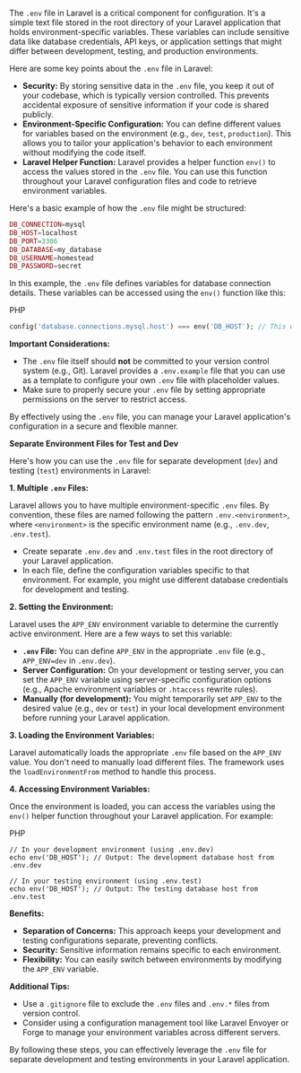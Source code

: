 The `.env` file in Laravel is a critical component for configuration. It's a simple text file stored in the root directory of your Laravel application that holds environment-specific variables. These variables can include sensitive data like database credentials, API keys, or application settings that might differ between development, testing, and production environments.

Here are some key points about the `.env` file in Laravel:

- **Security:** By storing sensitive data in the `.env` file, you keep it out of your codebase, which is typically version controlled. This prevents accidental exposure of sensitive information if your code is shared publicly.
- **Environment-Specific Configuration:** You can define different values for variables based on the environment (e.g., `dev`, `test`, `production`). This allows you to tailor your application's behavior to each environment without modifying the code itself.
- **Laravel Helper Function:** Laravel provides a helper function `env()` to access the values stored in the `.env` file. You can use this function throughout your Laravel configuration files and code to retrieve environment variables.

Here's a basic example of how the `.env` file might be structured:

```php
DB_CONNECTION=mysql
DB_HOST=localhost
DB_PORT=3306
DB_DATABASE=my_database
DB_USERNAME=homestead
DB_PASSWORD=secret
```

In this example, the `.env` file defines variables for database connection details. These variables can be accessed using the `env()` function like this:

PHP

```php
config('database.connections.mysql.host') === env('DB_HOST'); // This will be true
```

**Important Considerations:**

- The `.env` file itself should **not** be committed to your version control system (e.g., Git). Laravel provides a `.env.example` file that you can use as a template to configure your own `.env` file with placeholder values.
- Make sure to properly secure your `.env` file by setting appropriate permissions on the server to restrict access.

By effectively using the `.env` file, you can manage your Laravel application's configuration in a secure and flexible manner.

**Separate Environment Files for Test and Dev**

Here's how you can use the `.env` file for separate development (`dev`) and testing (`test`) environments in Laravel:

**1. Multiple `.env` Files:**

Laravel allows you to have multiple environment-specific `.env` files. By convention, these files are named following the pattern `.env.<environment>`, where `<environment>` is the specific environment name (e.g., `.env.dev`, `.env.test`).

- Create separate `.env.dev` and `.env.test` files in the root directory of your Laravel application.
- In each file, define the configuration variables specific to that environment. For example, you might use different database credentials for development and testing.

**2. Setting the Environment:**

Laravel uses the `APP_ENV` environment variable to determine the currently active environment. Here are a few ways to set this variable:

- **`.env` File:** You can define `APP_ENV` in the appropriate `.env` file (e.g., `APP_ENV=dev` in `.env.dev`).
- **Server Configuration:** On your development or testing server, you can set the `APP_ENV` variable using server-specific configuration options (e.g., Apache environment variables or `.htaccess` rewrite rules).
- **Manually (for development):** You might temporarily set `APP_ENV` to the desired value (e.g., `dev` or `test`) in your local development environment before running your Laravel application.

**3. Loading the Environment Variables:**

Laravel automatically loads the appropriate `.env` file based on the `APP_ENV` value. You don't need to manually load different files. The framework uses the `loadEnvironmentFrom` method to handle this process.

**4. Accessing Environment Variables:**

Once the environment is loaded, you can access the variables using the `env()` helper function throughout your Laravel application. For example:

PHP

```
// In your development environment (using .env.dev)
echo env('DB_HOST'); // Output: The development database host from .env.dev

// In your testing environment (using .env.test)
echo env('DB_HOST'); // Output: The testing database host from .env.test
```

**Benefits:**

- **Separation of Concerns:** This approach keeps your development and testing configurations separate, preventing conflicts.
- **Security:** Sensitive information remains specific to each environment.
- **Flexibility:** You can easily switch between environments by modifying the `APP_ENV` variable.

**Additional Tips:**

- Use a `.gitignore` file to exclude the `.env` files and `.env.*` files from version control.
- Consider using a configuration management tool like Laravel Envoyer or Forge to manage your environment variables across different servers.

By following these steps, you can effectively leverage the `.env` file for separate development and testing environments in your Laravel application.
